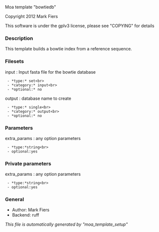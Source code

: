 Moa template "bowtiedb"

Copyright 2012 Mark Fiers

This software is under the gplv3 license, please see "COPYING" for details

### Description

This template builds a bowtie index from a reference sequence.

### Filesets

input
:    Input fasta file for the bowtie database

     - *type:* set<br>
     - *category:* input<br>
     - *optional:* no

output
:    database name to create

     - *type:* single<br>
     - *category:* output<br>
     - *optional:* no



### Parameters

extra_params
:    any option parameters

     - *type:*string<br>
     - optional:yes



### Private parameters

extra_params
:    any option parameters

     - *type:*string<br>
     - optional:yes



### General

* Author: Mark Fiers
* Backend: ruff

*This file is automatically generated by "moa_template_setup"*
